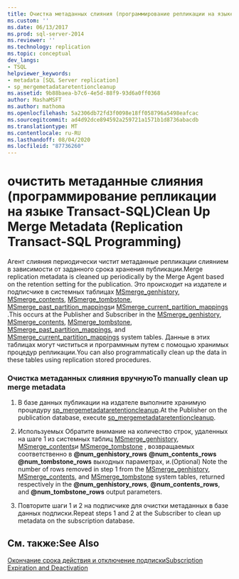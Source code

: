 ```yaml
---
title: Очистка метаданных слияния (программирование репликации на языке Transact-SQL) | Документация Майкрософт
ms.custom: ''
ms.date: 06/13/2017
ms.prod: sql-server-2014
ms.reviewer: ''
ms.technology: replication
ms.topic: conceptual
dev_langs:
- TSQL
helpviewer_keywords:
- metadata [SQL Server replication]
- sp_mergemetadataretentioncleanup
ms.assetid: 9b88baea-b7c6-4e5d-88f9-93d6a0ff0368
author: MashaMSFT
ms.author: mathoma
ms.openlocfilehash: 5a2306db72fd3f0098e18ff058796a5498eafcac
ms.sourcegitcommit: ad4d92dce894592a259721a1571b1d8736abacdb
ms.translationtype: MT
ms.contentlocale: ru-RU
ms.lasthandoff: 08/04/2020
ms.locfileid: "87736260"
---
```

# <a name="clean-up-merge-metadata-replication-transact-sql-programming"></a><span data-ttu-id="206cb-102">очистить метаданные слияния (программирование репликации на языке Transact-SQL)</span><span class="sxs-lookup"><span data-stu-id="206cb-102">Clean Up Merge Metadata (Replication Transact-SQL Programming)</span></span>
  <span data-ttu-id="206cb-103">Агент слияния периодически чистит метаданные репликации слиянием в зависимости от заданного срока хранения публикации.</span><span class="sxs-lookup"><span data-stu-id="206cb-103">Merge replication metadata is cleaned up periodically by the Merge Agent based on the retention setting for the publication.</span></span> <span data-ttu-id="206cb-104">Это происходит на издателе и подписчике в системных таблицах [MSmerge_genhistory](/sql/relational-databases/system-tables/msmerge-genhistory-transact-sql), [MSmerge_contents](/sql/relational-databases/system-tables/msmerge-contents-transact-sql), [MSmerge_tombstone](/sql/relational-databases/system-tables/msmerge-tombstone-transact-sql), [MSmerge_past_partition_mappings](/sql/relational-databases/system-tables/msmerge-past-partition-mappings-transact-sql)и [MSmerge_current_partition_mappings](/sql/relational-databases/system-tables/msmerge-current-partition-mappings) .</span><span class="sxs-lookup"><span data-stu-id="206cb-104">This occurs at the Publisher and Subscriber in the [MSmerge_genhistory](/sql/relational-databases/system-tables/msmerge-genhistory-transact-sql), [MSmerge_contents](/sql/relational-databases/system-tables/msmerge-contents-transact-sql), [MSmerge_tombstone](/sql/relational-databases/system-tables/msmerge-tombstone-transact-sql), [MSmerge_past_partition_mappings](/sql/relational-databases/system-tables/msmerge-past-partition-mappings-transact-sql), and [MSmerge_current_partition_mappings](/sql/relational-databases/system-tables/msmerge-current-partition-mappings) system tables.</span></span> <span data-ttu-id="206cb-105">Данные в этих таблицах могут чиститься и программным путем с помощью хранимых процедур репликации.</span><span class="sxs-lookup"><span data-stu-id="206cb-105">You can also programmatically clean up the data in these tables using replication stored procedures.</span></span>  
  
### <a name="to-manually-clean-up-merge-metadata"></a><span data-ttu-id="206cb-106">Очистка метаданных слияния вручную</span><span class="sxs-lookup"><span data-stu-id="206cb-106">To manually clean up merge metadata</span></span>  
  
1.  <span data-ttu-id="206cb-107">В базе данных публикации на издателе выполните хранимую процедуру [sp_mergemetadataretentioncleanup](/sql/relational-databases/system-stored-procedures/sp-mergemetadataretentioncleanup-transact-sql).</span><span class="sxs-lookup"><span data-stu-id="206cb-107">At the Publisher on the publication database, execute [sp_mergemetadataretentioncleanup](/sql/relational-databases/system-stored-procedures/sp-mergemetadataretentioncleanup-transact-sql).</span></span>  
  
2.  <span data-ttu-id="206cb-108">Используемых Обратите внимание на количество строк, удаленных на шаге 1 из системных таблиц [MSmerge_genhistory](/sql/relational-databases/system-tables/msmerge-genhistory-transact-sql), [MSmerge_contents](/sql/relational-databases/system-tables/msmerge-contents-transact-sql)и [MSmerge_tombstone](/sql/relational-databases/system-tables/msmerge-tombstone-transact-sql) , возвращаемых соответственно в **@num_genhistory_rows** **@num_contents_rows** **@num_tombstone_rows** выходных параметрах, и.</span><span class="sxs-lookup"><span data-stu-id="206cb-108">(Optional) Note the number of rows removed in step 1 from the [MSmerge_genhistory](/sql/relational-databases/system-tables/msmerge-genhistory-transact-sql), [MSmerge_contents](/sql/relational-databases/system-tables/msmerge-contents-transact-sql), and [MSmerge_tombstone](/sql/relational-databases/system-tables/msmerge-tombstone-transact-sql) system tables, returned respectively in the **@num_genhistory_rows**, **@num_contents_rows**, and **@num_tombstone_rows** output parameters.</span></span>  
  
3.  <span data-ttu-id="206cb-109">Повторите шаги 1 и 2 на подписчике для очистки метаданных в базе данных подписки.</span><span class="sxs-lookup"><span data-stu-id="206cb-109">Repeat steps 1 and 2 at the Subscriber to clean up metadata on the subscription database.</span></span>  
  
## <a name="see-also"></a><span data-ttu-id="206cb-110">См. также:</span><span class="sxs-lookup"><span data-stu-id="206cb-110">See Also</span></span>  
 [<span data-ttu-id="206cb-111">Окончание срока действия и отключение подписки</span><span class="sxs-lookup"><span data-stu-id="206cb-111">Subscription Expiration and Deactivation</span></span>](../subscription-expiration-and-deactivation.md)  
  
  
